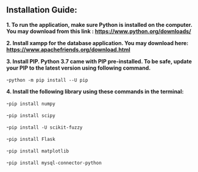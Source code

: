 ## Installation Guide:

<b>1. To run the application, make sure Python is installed on the computer. You may download from this link : https://www.python.org/downloads/ </b>

<b>2. Install xampp for the database application. You may download here: https://www.apachefriends.org/download.html </b>

<b>3. Install PIP. Python 3.7 came with PIP pre-installed. To be safe, update your PIP to the latest version using following command. </b>

-`python -m pip install --U pip`

<b>4. Install the following library using these commands in the terminal: </b>

-`pip install numpy`

-`pip install scipy`

-`pip install -U scikit-fuzzy`

-`pip install Flask`

-`pip install matplotlib`

-`pip install mysql-connector-python`

